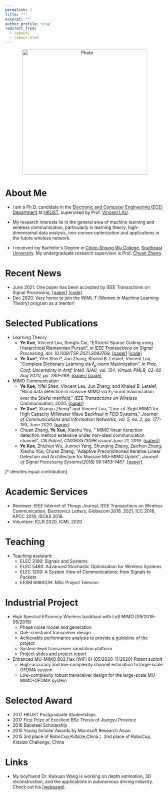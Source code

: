 ```yaml
---
permalink: /
title: ""
excerpt: ""
author_profile: true
redirect_from: 
  - /about/
  - /about.html
---
```


<p align="center">
  <img src="https://github.com/yokoxue/yokoxue.github.io/blob/master/images/mmexport1595089189849.jpeg?raw=true" alt="Photo" style="width: 400px;"/> 
</p>

# About Me
* I am a Ph.D. candidate in the [Electronic and Computer Engineering (ECE) Department](https://www.ece.ust.hk/) at [HKUST](https://www.ust.hk/), supervised by Prof. [Vincent LAU](https://eeknlau.home.ece.ust.hk/HKUST-Office-HomePage/HKUST_Home.html). 

* My research interests lie in the general area of machine learning and wireless communication, particularly in learning theory, high-dimensional data analysis, non-convex optimization and applications in the future wireless network. 

* I received my Bachelor’s Degree in [Chien-Shiung Wu College](https://wjx.seu.edu.cn/wjxen/), [Southeast University](https://www.seu.edu.cn/english/). My undergraduate research supervisor is Prof. [Chuan Zhang](https://scholar.google.com/citations?user=iWOmEqMAAAAJ&hl=en).

# Recent News
* June 2021. One paper has been accepted by  IEEE Transactions on Signal Processing. [[paper]](https://arxiv.org/abs/2104.10314) [[code]](https://github.com/yokoxue/HRP) 
* Dec 2020. Very honor to join the WiML-T (Women in Machine Learning Theory) program as a mentor!


# Selected Publications
* Learning Theory
   -  <b>Ye Xue</b>,  Vincent Lau, Songfu Cai, "Efficient Sparse Coding using Hierarchical Riemannian Pursuit", <i>in IEEE Transactions on Signal Processing, doi: 10.1109/TSP.2021.3093769.</i> [[paper]](https://arxiv.org/abs/2104.10314) [[code]](https://github.com/yokoxue/HRP) 
  -  <b>Ye Xue</b>\*, Yifei Shen\*, Jun Zhang, Khaled B. Letaief, Vincent Lau, "Complete Dictionary Learning via <i>ℓ</i><sub>p</sub>-norm Maximization", <i>in Proc. Conf. Uncertainty in Artif. Intell. (UAI), vol. 124. Virtual: PMLR, 03–06 Aug 2020, pp. 280–289.</i> [[paper]](http://proceedings.mlr.press/v124/shen20a.html) [[code]](https://github.com/yokoxue/LpDL) 
* MIMO Communication
  - <b>Ye Xue</b>, Yifei Shen, Vincent Lau, Jun Zhang, and Khaled B. Letaief, "Blind data detection in massive MIMO via <i>ℓ</i><sub>3</sub>-norm maximization over the Stiefel manifold," <i>IEEE Transactions on Wireless Communication, 2020.</i> [[paper]](https://ieeexplore.ieee.org/document/9246702)
  - <b>Ye Xue</b>\*, Xuanyu Zheng\* and Vincent Lau, "Line-of-Sight MIMO for High Capacity Millimeter Wave Backhaul in FDD Systems," <i> Journal of Communications and Information Networks, vol. 5, no. 2, pp. 177-193, June 2020.</i> [[paper]](https://ieeexplore.ieee.org/abstract/document/9130434)
  - Chuan Zhang,  <b>Ye Xue</b>,   Xiaohu You, " MIMO linear iteraction detection method extensive under non-ideal communication channel", <i>CN Patent, CN106357309B issued June 21, 2019</i>. [[patent]](https://patents.google.com/patent/CN106357309B/en?oq=CN106357309B)
  - <b>Ye Xue</b>,  Zhizhen Wu, Junmei Yang, Shunqing Zhang, Zaichen Zhang, Xiaohu You,  Chuan Zhang, "Adaptive Preconditioned Iterative Linear Detection and Architecture for Massive MU-MIMO Uplink",  <i>Journal of Signal Processing Systems(2018) 90:1453–1467</i>. [[paper]](https://link.springer.com/article/10.1007/s11265-017-1317-8) 
 

[\* denotes equal contribution]

# Academic Services
* Reviewer: IEEE Internet of Things Journal, IEEE Transactions on Wireless Communication, Electronics Letters, Globecom 2018, 2021, ICC 2018, APCC 2018, ISCAS 2016.
* Volunteer: ICLR 2020, ICML 2020

# Teaching
* Teaching assistant:
  - ELEC 2100: Signals and Systems
  - ELEC 5460: Advanced Stochastic Optimization for Wireless Systems 
  - ELEC 1200: A System View of Communications: from Signals to Packets
  - EESM 6980G/H: MSc Project Telecom

# Industrial Project
* High Spectral Efficiency Wireless backhaul with LoS MIMO (09/2018-09/2019)
    - Phase noise model and generation
    - QoE-constraint transceiver design
    - Achievable performance analysis to provide a guideline of the project
    - System-level transceiver simulation platform
    - Project slides and project report
* Enhanced MU-MIMO 802.11ax (WiFi 6) (05/2020-11/2020) <i> Patent submit </i>
    - High-accuracy and low-complexity channel estimation fo large-scale OFDMA system
    - Low-complexity robust transceiver design for the large-scale MU-MIMO-OFDMA system

# Selected Award
* 2017 HKUST Postgraduate Studentships 
* 2017 First Prize of Excellent BSc Thesis of Jiangsu Province 
* 2016 Baosteel Scholarship 
* 2015 Young Scholar Awards by Microsoft Research Asian 
* 2015 3rd place of RoboCup,Kidsize,China； 2nd place of RoboCup, Kidsize Challenge, China

# Links
* My boyfriend Dr. Kaixuan Wang is working on depth estimation, 3D reconstruction, and the applications in autonomous driving industry. Check out his [[webpage]](https://wang-kx.github.io/).

